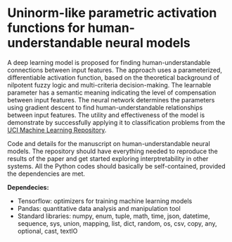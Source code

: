 # Uninorm-like parametric activation functions for human-understandable neural models

A deep learning model is proposed for finding human-understandable connections between input features. The approach uses a parameterized, differentiable activation function, based on the theoretical background of nilpotent fuzzy logic and multi-criteria decision-making. The learnable parameter has a semantic meaning indicating the level of compensation between input features. The neural network determines the parameters using gradient descent to find human-understandable relationships between input features. The utility and effectiveness of the model is demonstrate by successfully applying it to classification problems from the [UCI Machine Learning Repository](https://archive.ics.uci.edu/ml/index.php).

Code and details for the manuscript on human-understandable neural models. The repository should have everything needed to reproduce the results of the paper and get started exploring interptretability in other systems. All the Python codes should basically be self-contained, provided the dependencies are met.

**Dependecies:**

+ Tensorflow: optimizers for training machine learning models
+ Pandas: quantitative data analysis and manipulation tool
+ Standard libraries: numpy, enum, tuple, math, time, json, datetime, sequence, sys, union, mapping, list, dict, random, os, csv, copy, any, optional, cast, textIO
